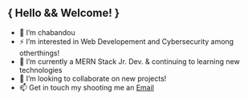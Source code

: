 ## { Hello && Welcome! }
- 👋 I’m chabandou
- ⚡ I’m interested in Web Developement and Cybersecurity among otherthings!
- 🌱 I’m currently a MERN Stack Jr. Dev. & continuing to learning new technologies
- 💞️ I’m looking to collaborate on new projects!
- 📫 Get in touch my shooting me an [Email](chabandou@gmail.com)

<!---
chabandou/chabandou is a ✨ special ✨ repository because its `README.md` (this file) appears on your GitHub profile.
You can click the Preview link to take a look at your changes.
--->
